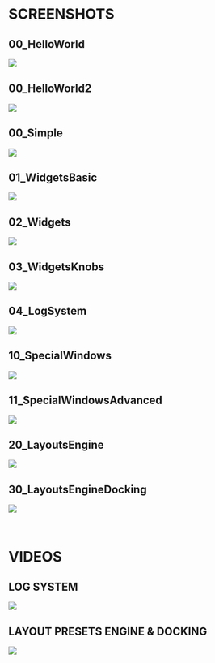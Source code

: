 # SCREENSHOTS

## 00_HelloWorld
![](00_HelloWorld/Capture.PNG)  

## 00_HelloWorld2
![](00_HelloWorld2/Capture.PNG)  

## 00_Simple
![](00_Simple/Capture.PNG)  

## 01_WidgetsBasic
![](01_WidgetsBasic/Capture.PNG)  

## 02_Widgets
![](02_Widgets/Capture.PNG)  

## 03_WidgetsKnobs
![](03_WidgetsKnobs/Capture.PNG)  

## 04_LogSystem
![](04_LogSystem/Capture.PNG)  

## 10_SpecialWindows
![](10_SpecialWindows/Capture.PNG)  

## 11_SpecialWindowsAdvanced
![](11_SpecialWindowsAdvanced/Capture.PNG)  

## 20_LayoutsEngine
![](20_LayoutsEngine/Capture.PNG)  

## 30_LayoutsEngineDocking
![](30_LayoutsEngineDocking/Capture.PNG)  

<br>

# VIDEOS

<h2>LOG SYSTEM</h2>

[![](https://img.youtube.com/vi/UIvfpRFtEtY/maxresdefault.jpg)](https://youtu.be/UIvfpRFtEtY)

<h2>LAYOUT PRESETS ENGINE & DOCKING</h2>

![](https://github.com/moebiussurfing/ofxSurfingImGuiExtra/blob/master/readme_media/gif/3_0_Layout_Docking2.gif)  